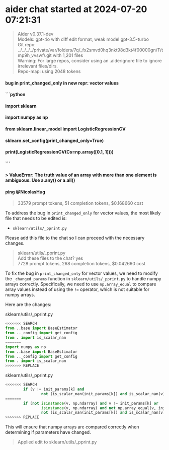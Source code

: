 
# aider chat started at 2024-07-20 07:21:31

> Aider v0.37.1-dev  
> Models: gpt-4o with diff edit format, weak model gpt-3.5-turbo  
> Git repo: ../../../../private/var/folders/7q/_fx2smvd0hq3nkt98d3kt4f00000gn/T/tmp9h_vvswf/.git with 1,201 files  
> Warning: For large repos, consider using an .aiderignore file to ignore irrelevant files/dirs.  
> Repo-map: using 2048 tokens  

#### bug in print_changed_only in new repr: vector values  
#### ```python  
#### import sklearn  
#### import numpy as np  
#### from sklearn.linear_model import LogisticRegressionCV  
#### sklearn.set_config(print_changed_only=True)  
#### print(LogisticRegressionCV(Cs=np.array([0.1, 1])))  
#### ```  
#### > ValueError: The truth value of an array with more than one element is ambiguous. Use a.any() or a.all()  
####   
#### ping @NicolasHug   
####  
> 33579 prompt tokens, 51 completion tokens, $0.168660 cost  

To address the bug in `print_changed_only` for vector values, the most likely file that needs to be edited is:

- `sklearn/utils/_pprint.py`

Please add this file to the chat so I can proceed with the necessary changes.

> sklearn/utils/_pprint.py  
> Add these files to the chat? yes  
> 7728 prompt tokens, 268 completion tokens, $0.042660 cost  

To fix the bug in `print_changed_only` for vector values, we need to modify the `_changed_params` function in `sklearn/utils/_pprint.py` to handle numpy arrays correctly. Specifically, we need to use `np.array_equal` to compare array values instead of using the `!=` operator, which is not suitable for numpy arrays.

Here are the changes:

sklearn/utils/_pprint.py
```python
<<<<<<< SEARCH
from ..base import BaseEstimator
from .._config import get_config
from . import is_scalar_nan
=======
import numpy as np
from ..base import BaseEstimator
from .._config import get_config
from . import is_scalar_nan
>>>>>>> REPLACE
```

sklearn/utils/_pprint.py
```python
<<<<<<< SEARCH
        if (v != init_params[k] and
                not (is_scalar_nan(init_params[k]) and is_scalar_nan(v))):
=======
        if (not isinstance(v, np.ndarray) and v != init_params[k] or
                isinstance(v, np.ndarray) and not np.array_equal(v, init_params[k]) and
                not (is_scalar_nan(init_params[k]) and is_scalar_nan(v))):
>>>>>>> REPLACE
```

This will ensure that numpy arrays are compared correctly when determining if parameters have changed.

> Applied edit to sklearn/utils/_pprint.py  
